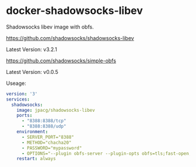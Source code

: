 # docker-shadowsocks-libev
Shadowsocks libev image with obfs.

https://github.com/shadowsocks/shadowsocks-libev

Latest Version: v3.2.1

https://github.com/shadowsocks/simple-obfs

Latest Version: v0.0.5

Useage:

```yaml
version: '3'
services:
  shadowsocks:
    image: jpacg/shadowsocks-libev
    ports:
      - "8388:8388/tcp"
      - "8388:8388/udp"
    environment:
      - SERVER_PORT="8388"
      - METHOD="chacha20"
      - PASSWORD="mypassword"
      - OPTIONS="--plugin obfs-server --plugin-opts obfs=tls;fast-open;failover=bing.com"
    restart: always
```
